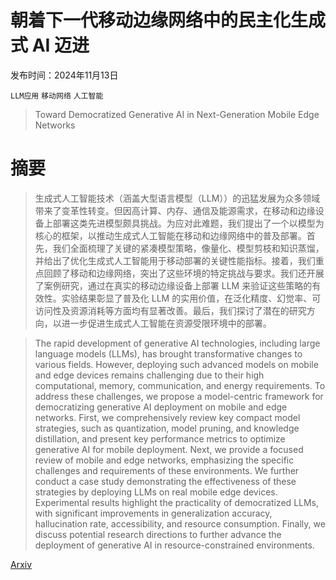 # 朝着下一代移动边缘网络中的民主化生成式 AI 迈进

发布时间：2024年11月13日

`LLM应用` `移动网络` `人工智能`

> Toward Democratized Generative AI in Next-Generation Mobile Edge Networks

# 摘要

> 生成式人工智能技术（涵盖大型语言模型（LLM））的迅猛发展为众多领域带来了变革性转变。但因高计算、内存、通信及能源需求，在移动和边缘设备上部署这类先进模型颇具挑战。为应对此难题，我们提出了一个以模型为核心的框架，以推动生成式人工智能在移动和边缘网络中的普及部署。首先，我们全面梳理了关键的紧凑模型策略，像量化、模型剪枝和知识蒸馏，并给出了优化生成式人工智能用于移动部署的关键性能指标。接着，我们重点回顾了移动和边缘网络，突出了这些环境的特定挑战与要求。我们还开展了案例研究，通过在真实的移动边缘设备上部署 LLM 来验证这些策略的有效性。实验结果彰显了普及化 LLM 的实用价值，在泛化精度、幻觉率、可访问性及资源消耗等方面均有显著改善。最后，我们探讨了潜在的研究方向，以进一步促进生成式人工智能在资源受限环境中的部署。

> The rapid development of generative AI technologies, including large language models (LLMs), has brought transformative changes to various fields. However, deploying such advanced models on mobile and edge devices remains challenging due to their high computational, memory, communication, and energy requirements. To address these challenges, we propose a model-centric framework for democratizing generative AI deployment on mobile and edge networks. First, we comprehensively review key compact model strategies, such as quantization, model pruning, and knowledge distillation, and present key performance metrics to optimize generative AI for mobile deployment. Next, we provide a focused review of mobile and edge networks, emphasizing the specific challenges and requirements of these environments. We further conduct a case study demonstrating the effectiveness of these strategies by deploying LLMs on real mobile edge devices. Experimental results highlight the practicality of democratized LLMs, with significant improvements in generalization accuracy, hallucination rate, accessibility, and resource consumption. Finally, we discuss potential research directions to further advance the deployment of generative AI in resource-constrained environments.

[Arxiv](https://arxiv.org/abs/2411.09148)